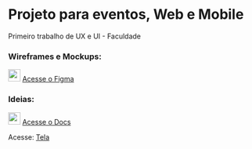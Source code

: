 # Projeto para eventos, Web e Mobile

Primeiro trabalho de UX e UI - Faculdade


### Wireframes e Mockups:

  <img src="https://cdn.jsdelivr.net/gh/devicons/devicon@latest/icons/figma/figma-original.svg" width="25" /> <a href="https://www.figma.com/file/vKtACi2c14X4TPgM8qk2lK/Aulinha-do-Figma?type=design&node-id=0%3A1&mode=design&t=4E1xNlKyst7N4CNi-1"> Acesse o Figma</a>

### Ideias:

  <img src="https://cdn.jsdelivr.net/gh/devicons/devicon@latest/icons/chrome/chrome-original.svg" width="25" /> <a href="https://docs.google.com/document/d/1u0rWRa7KvZ6I29i_XxxvcCiYj4S8nk5wSyEAtoj2b_U/edit?usp=sharing"> Acesse o Docs</a>

Acesse: <a href="https://megamiay.github.io/Proj_Eventos/">Tela</a>